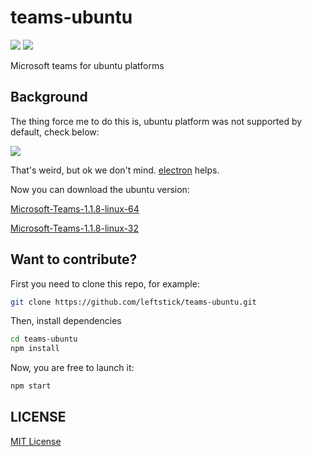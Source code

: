 teams-ubuntu
==================
![][david-url]
![][license-url]

Microsoft teams for ubuntu platforms

## Background

The thing force me to do this is, ubuntu platform was not supported by default, check below:

![](https://raw.githubusercontent.com/leftstick/teams-ubuntu/master/doc/img/apps.png)

That's weird, but ok we don't mind. [electron](http://electron.atom.io/) helps.

Now you can download the ubuntu version: 

[Microsoft-Teams-1.1.8-linux-64](https://github.com/leftstick/teams-ubuntu/releases/download/1.1.8/Microsoft-Teams-linux-x64.zip)

[Microsoft-Teams-1.1.8-linux-32](https://github.com/leftstick/teams-ubuntu/releases/download/1.1.8/Microsoft-Teams-linux-ia32.zip)

## Want to contribute?

First you need to clone this repo, for example:

```bash
git clone https://github.com/leftstick/teams-ubuntu.git
```

Then, install dependencies

```bash
cd teams-ubuntu
npm install
```

Now, you are free to launch it:

```bash
npm start
```

## LICENSE ##

[MIT License](https://raw.githubusercontent.com/leftstick/teams-ubuntu/master/LICENSE)


[david-url]: https://david-dm.org/leftstick/teams-ubuntu.png
[license-url]: https://img.shields.io/github/license/leftstick/teams-ubuntu.svg
